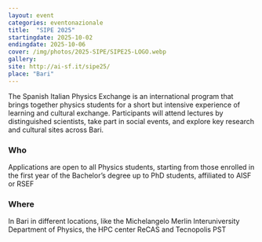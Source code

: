 ```yaml
---
layout: event
categories: eventonazionale
title:  "SIPE 2025"
startingdate: 2025-10-02
endingdate: 2025-10-06
cover: /img/photos/2025-SIPE/SIPE25-LOGO.webp
gallery:
site: http://ai-sf.it/sipe25/
place: "Bari"
---
```


The Spanish Italian Physics Exchange is an international program that brings together physics students for a short but intensive experience of learning and cultural exchange. Participants will attend lectures by distinguished scientists, take part in social events, and explore key research and cultural sites across Bari.

### Who

Applications are open to all Physics students, starting from those enrolled in the first year of the Bachelor’s degree up to PhD students, affiliated to AISF or RSEF

### Where

In Bari in different locations, like the Michelangelo Merlin Interuniversity Department of Physics, the HPC center ReCAS and Tecnopolis PST